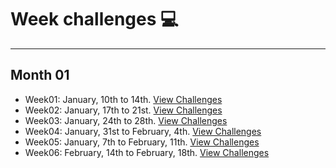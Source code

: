 # Week challenges 💻
---
Month 01
---
- Week01: January, 10th to 14th.  [View Challenges](week-challenges/week01.md)
- Week02: January, 17th to 21st.  [View Challenges](week-challenges/week02.md)
- Week03: January, 24th to 28th.  [View Challenges](week-challenges/week03.md)
- Week04: January, 31st to  February, 4th.  [View Challenges](week-challenges/week04.md)
- Week05: January, 7th to  February, 11th.  [View Challenges](week-challenges/week05.md)
- Week06: February, 14th to  February, 18th.  [View Challenges](week-challenges/week06.md)
